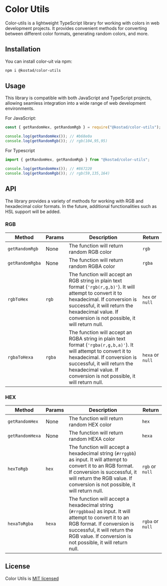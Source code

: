 # Color Utils

Color-utils is a lightweight TypeScript library for working with colors in web development projects. It provides convenient methods for converting between different color formats, generating random colors, and more.

## Installation

You can install color-uit via npm:

```bash
npm i @kostad/color-utils
```

## Usage

This library is compatible with both JavaScript and TypeScript projects, allowing seamless integration into a wide range of web development environments.

For JavaScript:

```js
const { getRandomHex, getRandomRgb } = require("@kostad/color-utils");

console.log(getRandomHex()); // #b68e0a
console.log(getRandomRgb()); // rgb(104,95,95)
```

For Typescript

```ts
import { getRandomHex, getRandomRgb } from "@kostad/color-utils";

console.log(getRandomHex()); // #867220
console.log(getRandomRgb()); // rgb(59,135,164)
```

## API

The library provides a variety of methods for working with RGB and hexadecimal color formats. In the future, additional functionalities such as HSL support will be added.

### RGB

| Method          | Params | Description                                                                                                                                                                                                                                            | Return           |
| --------------- | ------ | ------------------------------------------------------------------------------------------------------------------------------------------------------------------------------------------------------------------------------------------------------ | ---------------- |
| `getRandomRgb`  | None   | The function will return random RGB color                                                                                                                                                                                                              | `rgb`            |
| `getRandomRgba` | None   | The function will return random RGBA color                                                                                                                                                                                                             | `rgba`           |
| `rgbToHex`      | `rgb`  | The function will accept an RGB string in plain text format (`'rgb(r,g,b)'`). It will attempt to convert it to hexadecimal. If conversion is successful, it will return the hexadecimal value. If conversion is not possible, it will return null.     | `hex` or `null`  |
| `rgbaToHexa`    | `rgba` | The function will accept an RGBA string in plain text format (`'rgba(r,g,b,a)'`). It will attempt to convert it to hexadecimal. If conversion is successful, it will return the hexadecimal value. If conversion is not possible, it will return null. | `hexa` or `null` |

### HEX

| Method          | Params | Description                                                                                                                                                                                                                          | Return           |
| --------------- | ------ | ------------------------------------------------------------------------------------------------------------------------------------------------------------------------------------------------------------------------------------ | ---------------- |
| `getRandomHex`  | None   | The function will return random HEX color                                                                                                                                                                                            | `hex`            |
| `getRandomHexa` | None   | The function will return random HEXA color                                                                                                                                                                                           | `hexa`           |
| `hexToRgb`      | `hex`  | The function will accept a hexadecimal string (`#rrggbb`) as input. It will attempt to convert it to an RGB format. If conversion is successful, it will return the RGB value. If conversion is not possible, it will return null.   | `rgb` or `null`  |
| `hexaToRgba`    | `hexa` | The function will accept a hexadecimal string (`#rrggbbaa`) as input. It will attempt to convert it to an RGB format. If conversion is successful, it will return the RGB value. If conversion is not possible, it will return null. | `rgba` or `null` |

## License

Color Utils is [MIT licensed](https://github.com/KostaD02/color-utils/blob/main/LICENSE)
